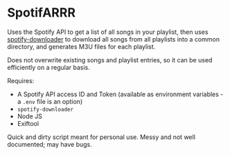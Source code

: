 # SpotifARRR

Uses the Spotify API to get a list of all songs in your playlist, then uses [spotify-downloader](https://github.com/spotDL/spotify-downloader) to download all songs from all playlists into a common directory, and generates M3U files for each playlist.

Does not overwrite existing songs and playlist entries, so it can be used efficiently on a regular basis.

Requires:
- A Spotify API access ID and Token (available as environment variables - a `.env` file is an option)
- `spotify-downloader`
- Node JS
- Exiftool

Quick and dirty script meant for personal use. Messy and not well documented; may have bugs.
